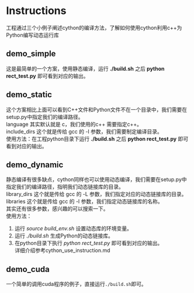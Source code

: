 ﻿Instructions
=============
工程通过三个小例子阐述cython的编译方法，了解如何使用cython利用c++为Python编写动态运行库

demo_simple
-------------
这是最简单的一个方案，使用静态编译，运行 **./build.sh** 之后 **python rect_test.py** 即可看到对应的输出。

demo_static
-------------
这个方案相比上面可以看到C++文件和Python文件不在一个目录中，我们需要在setup.py中指定我们的编译路径。  
language 其实默认就是 c，我们使用的c++ 需要指定c++。  
include_dirs 这个就是传给 gcc 的 -I 参数，我们需要制定编译目录。  
使用方法：在工程python目录下运行 **./build.sh** 之后 **python rect_test.py** 即可看到对应的输出。

demo_dynamic
-------------
静态编译有很多缺点，cython同样也可以使用动态编译，我们需要在setup.py中指定我们的编译路径，指明我们动态链接库的目录。  
library_dirs 这个就是传给 gcc 的 -L 参数，我们指定对应的动态链接库的目录。  
libraries 这个就是传给 gcc 的 -l 参数，我们指定动态链接库的名称。  
其实还有很多参数，感兴趣的可以搜索一下。  
使用方法：  
1. 运行 _source build_env.sh_ 设置动态库的环境变量。  
2. 运行 _./build.sh_ 生成Python的动态链接库。  
3. 在python目录下执行 _python rect_test.py_ 即可看到对应的输出。  
详细介绍参考cython_use_instruction.md


demo_cuda
-------------
一个简单的调用cuda程序的例子，直接运行`./build.sh`即可。
